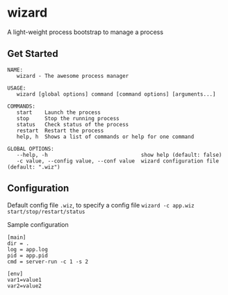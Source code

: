 # wizard
A light-weight process bootstrap to manage a process 

## Get Started

```
NAME:
   wizard - The awesome process manager

USAGE:
   wizard [global options] command [command options] [arguments...]

COMMANDS:
   start    Launch the process
   stop     Stop the running process
   status   Check status of the process
   restart  Restart the process
   help, h  Shows a list of commands or help for one command

GLOBAL OPTIONS:
   --help, -h                              show help (default: false)
   -c value, --config value, --conf value  wizard configuration file (default: ".wiz")

```

## Configuration

Default config file `.wiz`, to specify a config file `wizard -c app.wiz start/stop/restart/status`

Sample configuration
```
[main]
dir = .
log = app.log
pid = app.pid
cmd = server-run -c 1 -s 2

[env]
var1=value1
var2=value2

```





